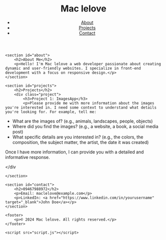 <!DOCTYPE html>
<html lang="en">
<head>
    <meta charset="UTF-8">
    <meta name="viewport" content="width=device-width, initial-scale=1.0">
    <title>My Portfolio</title>
    <link rel="stylesheet" href="style.css">
</head>
<body>
    <header>
        <h1>Mac lelove</h1>
        <nav>
            <ul>
                <li><a href="#about">About</a></li>
                <li><a href="#projects">Projects</a></li>
                <li><a href="#contact">Contact</a></li>
            </ul>
        </nav>
    </header>

    <section id="about">
        <h2>About Me</h2>
        <p>Hello! I'm Mac lelove a web developer passionate about creating dynamic and user-friendly websites. I specialize in front-end development with a focus on responsive design.</p>
    </section>

    <section id="projects">
        <h2>Projects</h2>
        <div class="project">
            <h3>Project 1: ImagesApp</h3>
            <p>Please provide me with more information about the images you're interested in. I need some context to understand what details you're looking for. For example, tell me:
 
- What are the images of? (e.g., animals, landscapes, people, objects)
- Where did you find the images? (e.g., a website, a book, a social media post)
- What specific details are you interested in? (e.g., the colors, the composition, the subject matter, the artist, the date it was created)
 
Once I have more information, I can provide you with a detailed and informative response.</p>
        </div
        
    </section>

    <section id="contact">
        <h2>09467988972</h2>
        <p>Email: maclelove@example.com</p>
        <p>LinkedIn: <a href="https://www.linkedin.com/in/yourusername" target="_blank">John Doe</a></p>
    </section>

    <footer>
        <p>© 2024 Mac lelove. All rights reserved.</p>
    </footer>

    <script src="script.js"></script>
</body>
</html>
